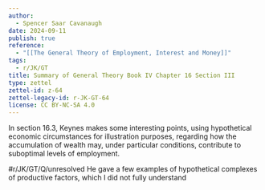 ```yaml
---
author:
  - Spencer Saar Cavanaugh
date: 2024-09-11
publish: true
reference:
  - "[[The General Theory of Employment, Interest and Money]]"
tags:
  - r/JK/GT
title: Summary of General Theory Book IV Chapter 16 Section III
type: zettel
zettel-id: z-64
zettel-legacy-id: r-JK-GT-64
license: CC BY-NC-SA 4.0
---
```


In section 16.3, Keynes makes some interesting points, using hypothetical economic circumstances for illustration purposes, regarding how the accumulation of wealth may, under particular conditions, contribute to suboptimal levels of employment.

#r/JK/GT/Q/unresolved He gave a few examples of hypothetical complexes of productive factors, which I did not fully understand
